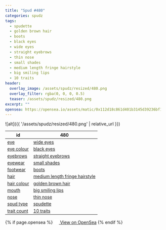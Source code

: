 ```yaml
---
title: "Spud #480"
categories: spudz
tags:
  - spudette
  - golden brown hair
  - boots
  - black eyes
  - wide eyes
  - straight eyebrows
  - thin nose
  - small shades
  - medium length fringe hairstyle
  - big smiling lips
  - 10 traits
header:
  overlay_image: /assets/spudz/resized/480.png
  overlay_filter: rgba(0, 0, 0, 0.5)
  teaser: /assets/spudz/resized/480.png
excerpt: ""
opensea: https://opensea.io/assets/matic/0x112d18c861d401b3145d39236bf149f01e18beed/480
---
```

![alt]({{ '/assets/spudz/resized/480.png' | relative_url }})

| id | 480 |
|-|-|
| <a href="/traits/eye/#trait-type">eye</a> | <a href="/traits/eye/wide-eyes/1/#trait">wide eyes</a> |
| <a href="/traits/eye-colour/#trait-type">eye colour</a> | <a href="/traits/eye-colour/black-eyes/1/#trait">black eyes</a> |
| <a href="/traits/eyebrows/#trait-type">eyebrows</a> | <a href="/traits/eyebrows/straight-eyebrows/1/#trait">straight eyebrows</a> |
| <a href="/traits/eyewear/#trait-type">eyewear</a> | <a href="/traits/eyewear/small-shades/1/#trait">small shades</a> |
| <a href="/traits/footwear/#trait-type">footwear</a> | <a href="/traits/footwear/boots/1/#trait">boots</a> |
| <a href="/traits/hair/#trait-type">hair</a> | <a href="/traits/hair/medium-length-fringe-hairstyle/1/#trait">medium length fringe hairstyle</a> |
| <a href="/traits/hair-colour/#trait-type">hair colour</a> | <a href="/traits/hair-colour/golden-brown-hair/1/#trait">golden brown hair</a> |
| <a href="/traits/mouth/#trait-type">mouth</a> | <a href="/traits/mouth/big-smiling-lips/1/#trait">big smiling lips</a> |
| <a href="/traits/nose/#trait-type">nose</a> | <a href="/traits/nose/thin-nose/1/#trait">thin nose</a> |
| <a href="/traits/spud-type/#trait-type">spud type</a> | <a href="/traits/spud-type/spudette/1/#trait">spudette</a> |
| <a href="/traits/trait-count/#trait-type">trait count</a> | <a href="/traits/trait-count/10-traits/1/#trait">10 traits</a> |

{% if page.opensea %}
<a href="{{page.opensea}}" class="btn btn--info" onclick="window.open(this.href, '_blank'); return false;"><img src="/assets/images/opensea.svg" width="16px"><span>  View on OpenSea</span></a>
{% endif %}
